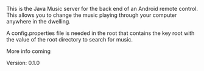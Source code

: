 This is the Java Music server for the back end of an Android remote control.
This allows you to change the music playing through your computer anywhere in the dwelling.

A config.properties file is needed in the root that contains the key root with the value of the 
root directory to search for music.

More info coming

Version: 0.1.0